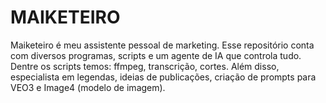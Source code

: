 # MAIKETEIRO

Maiketeiro é meu assistente pessoal de marketing. 
Esse repositório conta com diversos programas, scripts e um agente de IA que controla tudo.
Dentre os scripts temos: ffmpeg, transcrição, cortes.
Além disso, especialista em legendas, ideias de publicações, criação de prompts para VEO3 e Image4 (modelo de imagem).

